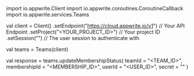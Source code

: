 import io.appwrite.Client
import io.appwrite.coroutines.CoroutineCallback
import io.appwrite.services.Teams

val client = Client()
    .setEndpoint("https://cloud.appwrite.io/v1") // Your API Endpoint
    .setProject("<YOUR_PROJECT_ID>") // Your project ID
    .setSession("") // The user session to authenticate with

val teams = Teams(client)

val response = teams.updateMembershipStatus(
    teamId = "<TEAM_ID>",
    membershipId = "<MEMBERSHIP_ID>",
    userId = "<USER_ID>",
    secret = "<SECRET>"
)
